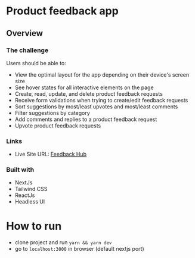 #  Product feedback app


## Overview

### The challenge

Users should be able to:

- View the optimal layout for the app depending on their device's screen size
- See hover states for all interactive elements on the page
- Create, read, update, and delete product feedback requests
- Receive form validations when trying to create/edit feedback requests
- Sort suggestions by most/least upvotes and most/least comments
- Filter suggestions by category
- Add comments and replies to a product feedback request
- Upvote product feedback requests


### Links

- Live Site URL: [Feedback Hub](https://feedback-io.netlify.app/)


### Built with

- NextJs
- Tailwind CSS
- ReactJs
- Headless UI

# How to run
- clone project and run `yarn && yarn dev`
- go to `localhost:3000` in browser (default nextjs port)



